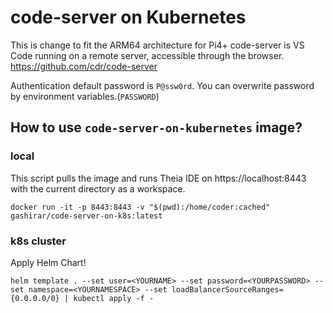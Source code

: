 # code-server on Kubernetes


This is change to fit the ARM64 architecture for Pi4+
code-server is VS Code running on a remote server, accessible through the browser. https://github.com/cdr/code-server

Authentication default password is `P@ssw0rd`.
You can overwrite password by environment variables.(`PASSWORD`)

## How to use `code-server-on-kubernetes` image?

### local
This script pulls the image and runs Theia IDE on https://localhost:8443 with the current directory as a workspace.
```
docker run -it -p 8443:8443 -v "$(pwd):/home/coder:cached" gashirar/code-server-on-k8s:latest
```

### k8s cluster

Apply Helm Chart!
```
helm template . --set user=<YOURNAME> --set password=<YOURPASSWORD> --set namespace=<YOURNAMESPACE> --set loadBalancerSourceRanges={0.0.0.0/0} | kubectl apply -f -
```
